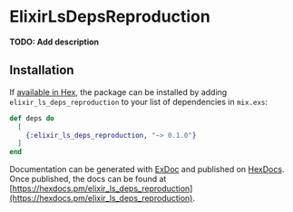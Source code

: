 # ElixirLsDepsReproduction

**TODO: Add description**

## Installation

If [available in Hex](https://hex.pm/docs/publish), the package can be installed
by adding `elixir_ls_deps_reproduction` to your list of dependencies in `mix.exs`:

```elixir
def deps do
  [
    {:elixir_ls_deps_reproduction, "~> 0.1.0"}
  ]
end
```

Documentation can be generated with [ExDoc](https://github.com/elixir-lang/ex_doc)
and published on [HexDocs](https://hexdocs.pm). Once published, the docs can
be found at [https://hexdocs.pm/elixir_ls_deps_reproduction](https://hexdocs.pm/elixir_ls_deps_reproduction).

